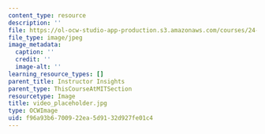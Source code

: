 ```yaml
---
content_type: resource
description: ''
file: https://ol-ocw-studio-app-production.s3.amazonaws.com/courses/24-908-creole-language-and-caribbean-identities-spring-2017/f96a93b6700922ea5d9132d927fe01c4_video_placeholder.jpg
file_type: image/jpeg
image_metadata:
  caption: ''
  credit: ''
  image-alt: ''
learning_resource_types: []
parent_title: Instructor Insights
parent_type: ThisCourseAtMITSection
resourcetype: Image
title: video_placeholder.jpg
type: OCWImage
uid: f96a93b6-7009-22ea-5d91-32d927fe01c4
---
```

